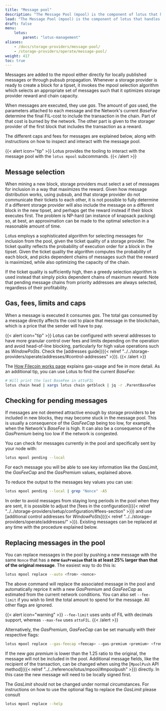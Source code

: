 ```yaml
---
title: "Message pool"
description: "The Message Pool (mpool) is the component of lotus that handles pending messages for inclusion in the chain."
lead: "The Message Pool (mpool) is the component of lotus that handles pending messages for inclusion in the chain."
draft: false
menu:
    lotus:
        parent: "lotus-management"
aliases:
    - /docs/storage-providers/message-pool/
    - /storage-providers/operate/message-pool/
weight: 417
toc: true
---
```


Messages are added to the mpool either directly for locally published messages or through pubsub propagation. Whenever a storage provider is ready to create a block for a tipset, it invokes the mpool selection algorithm which selects an appropriate set of messages such that it optimizes storage provider reward and chain capacity.

When messages are executed, they use _gas_. The amount of _gas_ used, the parameters attached to each message and the Network's current _BaseFee_ determine the final FIL-cost to include the transaction in the chain. Part of that cost is burned by the network. The other part is given to the storager provider of the first block that includes the transaction as a reward.

The different caps and fees for messages are explained below, along with instructions on how to inspect and interact with the message pool.

{{< alert icon="tip" >}}
Lotus provides the tooling to interact with the message pool with the `lotus mpool` subcommands.
{{< /alert >}}

## Message selection

When mining a new block, storage providers must select a set of messages for inclusion in a way that maximizes the reward. Given how message distribution works, using pubsub, and that storage provider do not communicate their tickets to each other, it is not possible to fully determine if a different storage provider will also include the message on a different block in the new tipset, and perhaps get the reward instead if their block executes first. The problem is NP-hard (an instance of knapsack packing) so, at best, an approximation can be made to the optimal selection in a reasonable amount of time.

Lotus employs a sophisticated algorithm for selecting messages for inclusion from the pool, given the ticket quality of a storage provider. The ticket quality reflects the probability of execution order for a block in the tipset. Given the ticket quality the algorithm computes the probability of each block, and picks dependent chains of messages such that the reward is maximized, while also optimizing the capacity of the chain.

If the ticket quality is sufficiently high, then a greedy selection algorithm is used instead that simply picks dependent chains of maximum reward. Note that pending message chains from priority addresses are always selected, regardless of their profitability.

## Gas, fees, limits and caps

When a message is executed it consumes _gas_. The total gas consumed by a message directly affects the cost to place that message in the blockchain, which is a price that the sender will have to pay.

{{< alert icon="tip" >}}
Lotus can be configured with several addresses to have more granular control over fees and limits depending on the operation and avoid head-of-line blocking, particularly for high value operations such as _WindowPoSts_. Check the [addresses guide]({{< relref "../../storage-providers/operate/addresses/#control-addresses" >}}).
{{< /alert >}}

The [How Filecoin works page](https://docs.filecoin.io/basics/what-is-filecoin/overview/) explains gas-usage and fee in more detail. As an additional tip, you can use Lotus to find the current _BaseFee_:

```sh
# Will print the last BaseFee in attoFIL
lotus chain head | xargs lotus chain getblock | jq -r .ParentBaseFee
```

## Checking for pending messages

If messages are not deemed attractive enough by storage providers to be included in new blocks, they may become stuck in the message pool. This is usually a consequence of the _GasFeeCap_ being too low, for example, when the Network's _BaseFee_ is high. It can also be a consequence of the _GasPremium_ being too low if the network is congested.

You can check for messages currently in the pool and specifically sent by your node with:

```sh
lotus mpool pending --local
```

For each message you will be able to see key information like the _GasLimit_, the _GasFeeCap_ and the _GasPremium_ values, explained above.

To reduce the output to the messages key values you can use:

```sh
lotus mpool pending --local | grep "Nonce" -A5
```

In order to avoid messages from staying long periods in the pool when they are sent, it is possible to adjust the [fees in the configuration]({{< relref "../../storage-providers/setup/configuration/#fees-section" >}}) and use [additional control addresses for _WindowPoSts_]({{< relref "../../storage-providers/operate/addresses/" >}}). Existing messages can be replaced at any time with the procedure explained below.

## Replacing messages in the pool

You can replace messages in the pool by pushing a new message with the same `Nonce` that has a **new `GasPremium` that is at least 25% larger than that of the original message**. The easiest way to do this is:

```sh
lotus mpool replace --auto <from> <nonce>
```

The above command will replace the associated message in the pool and automatically reprice it with a new _GasPremium_ and _GasFeeCap_ as estimated from the current network conditions. You can also set `--fee-limit` if you wish to limit the total amount to spend for the message. All other flags are ignored.

{{< alert icon="warning" >}}
`--fee-limit` uses units of FIL with decimals support, whereas `--max-fee` uses `attoFIL`.
{{< /alert >}}

Alternatively, the _GasPremium_, _GasFeeCap_ can be set manually with their respective flags:

```sh
lotus mpool replace --gas-feecap <feecap> --gas-premium <premium> <from> <nonce>
```

If the new _gas premium_ is lower than the 1.25 ratio to the original, the message will not be included in the pool. Additional message fields, like the recipient of the transaction, can be changed when using the [`MpoolPush` API method]({{< relref "../../reference/lotus/mpool/#mpoolpush" >}}) directly. In this case the new message will need to be locally signed first.

The _GasLimit_ should not be changed under normal circumstances. For instructions on how to use the optional flag to replace the _GasLimit_ please consult

```sh
lotus mpool replace --help
```
